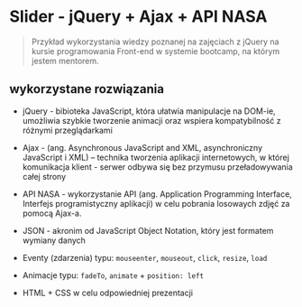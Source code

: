 # Slider - jQuery + Ajax + API NASA

> Przykład wykorzystania wiedzy poznanej na zajęciach z jQuery na kursie programowania Front-end w systemie bootcamp, na którym jestem mentorem. 

## wykorzystane rozwiązania

* jQuery - bibioteka JavaScript, która ułatwia manipulacje na DOM-ie, umożliwia szybkie tworzenie animacji oraz wspiera kompatybilność z różnymi przeglądarkami 

* Ajax - (ang. Asynchronous JavaScript and XML, asynchroniczny JavaScript i XML) – technika tworzenia aplikacji internetowych, w której komunikacja klient - serwer odbywa się bez przymusu przeładowywania całej strony

* API NASA - wykorzystanie API (ang. Application Programming Interface, Interfejs programistyczny aplikacji) w celu pobrania losowaych zdjęć za pomocą Ajax-a.

* JSON - akronim od JavaScript Object Notation, który jest formatem wymiany danych

* Eventy (zdarzenia) typu: `mouseenter`, `mouseout`, `click`, `resize`, `load`

* Animacje typu: `fadeTo`, `animate` + `position: left`

* HTML + CSS w celu odpowiedniej prezentacji
